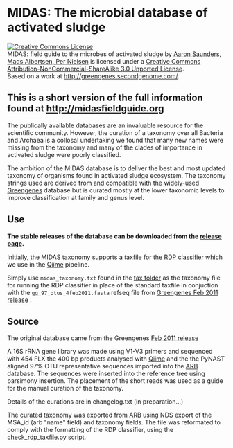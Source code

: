 # MIDAS: The microbial database of activated sludge

<a rel="license" href="http://creativecommons.org/licenses/by-nc-sa/3.0/"><img alt="Creative Commons License" style="border-width:0" src="http://i.creativecommons.org/l/by-nc-sa/3.0/88x31.png" /></a><br /><span xmlns:dct="http://purl.org/dc/terms/" href="http://purl.org/dc/dcmitype/Dataset" property="dct:title" rel="dct:type">MIDAS: field guide to the microbes of activated sludge</span> by <a xmlns:cc="http://creativecommons.org/ns#" href="http://www.midasfieldguide.org" property="cc:attributionName" rel="cc:attributionURL">Aaron Saunders, Mads Albertsen, Per Nielsen</a> is licensed under a <a rel="license" href="http://creativecommons.org/licenses/by-nc-sa/3.0/">Creative Commons Attribution-NonCommercial-ShareAlike 3.0 Unported License</a>.<br />Based on a work at <a xmlns:dct="http://purl.org/dc/terms/" href="http://greengenes.secondgenome.com/" rel="dct:source">http://greengenes.secondgenome.com/</a>.
## This is a short version of the full information found at http://midasfieldguide.org

The publically available databases are an invaluable resource for the scientific 
community. However, the curation of a taxonomy over all Bacteria and Archaea is a 
collosal undertaking we found that many new names were missing from the taxonomy 
and many of the clades of importance in activated sludge were poorly classified.

The ambition of the MIDAS database is to deliver the best and most updated taxonomy 
of organisms found in activated sludge ecosystem. The taxonomy strings used are derived
from and compatible with the widely-used [Greengenes](http://greengenes.lbl.gov/) 
database but is curated mostly at the lower taxonomic levels to improve classification 
at family and genus level. 

## Use

**The stable releases of the database can be downloaded from the [release page](https://github.com/aaronsaunders/midas/releases).**

Initially, the MIDAS taxonomy supports a taxfile for the [RDP classifier](http://sourceforge.net/projects/rdp-classifier/)
which we use in the [Qiime](http://qiime.org/) pipeline.

Simply use `midas_taxonomy.txt` found in the [tax folder](https://github.com/aaronsaunders/midas/archive/master.zip) as the taxonomy file for running the RDP classifier in place of the standard taxfile
in conjuction with the `gg_97_otus_4feb2011.fasta` refseq file from [Greengenes Feb 2011 release](http://greengenes.lbl.gov/Download/Sequence_Data/Fasta_data_files/Caporaso_Reference_OTUs/gg_otus_4feb2011.tgz)
.

## Source

The original database came from the Greengenes [Feb 2011 release](http://greengenes.lbl.gov/Download/Sequence_Data/Fasta_data_files/Caporaso_Reference_OTUs/gg_otus_4feb2011.tgz)

A 16S rRNA gene library was made using V1-V3 primers and sequenced with 454 FLX the 
400 bp products analysed with [Qiime](qiime.org) and the the PyNAST aligned 97% OTU 
representative sequences imported into the [ARB](http://www.arb-home.de) database. 
The sequences were inserted into the reference tree using parsimony insertion.  The 
placement of the short reads was used as a guide for the manual curation of the 
taxonomy.

Details of the curations are in changelog.txt (in preparation...)

The curated taxonomy was exported from ARB using NDS export of the MSA_id (arb
"name" field) and taxonomy fields. The file was reformated to comply with the
formatting of the RDP classifier, using the [check_rdp_taxfile.py](https://github.com/aaronsaunders/midas/blob/master/scr/check_rdp_taxfile.py) script.
